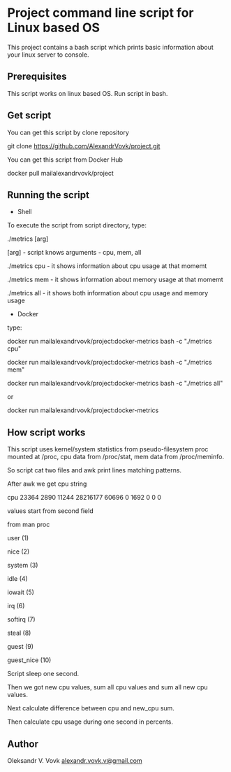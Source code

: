 Project command line script for Linux based OS
==============================================

This project contains a bash script which prints basic information about your linux server to console.

Prerequisites
-------------

This script works on linux based OS.
Run script in bash.


Get script
----------

You can get this script by clone repository

git clone https://github.com/AlexandrVovk/project.git

You can get this script from Docker Hub

docker pull mailalexandrvovk/project



Running the script
------------------

- Shell 

To execute the script from script directory, type:

./metrics [arg]

[arg] - script knows arguments - cpu, mem, all

./metrics cpu - it shows information about cpu usage at that momemt

./metrics mem - it shows information about memory usage at that momemt 

./metrics all - it shows both information about cpu usage and memory usage

- Docker

type:

docker run mailalexandrvovk/project:docker-metrics bash -c "./metrics cpu"

docker run mailalexandrvovk/project:docker-metrics bash -c "./metrics mem"

docker run mailalexandrvovk/project:docker-metrics bash -c "./metrics all"

or

docker run mailalexandrvovk/project:docker-metrics

How script works
----------------

This script uses kernel/system statistics from pseudo-filesystem proc mounted at /proc, cpu data from /proc/stat, mem data from /proc/meminfo.

So script cat two files and awk print lines matching patterns.

After awk we get cpu string

cpu  23364 2890 11244 28216177 60696 0 1692 0 0 0

values start from  second field

from man proc

user   (1) 

nice   (2)

system (3)

idle   (4)

iowait (5)

irq	   (6)

softirq	(7)

steal   (8)

guest   (9)

guest_nice	(10)

Script sleep one second.

Then we got new cpu values, sum all cpu values and sum all new cpu values.

Next calculate difference between cpu and new_cpu sum.

Then calculate cpu usage during one second in percents.



Author
------

Oleksandr V. Vovk 
alexandr.vovk.v@gmail.com
